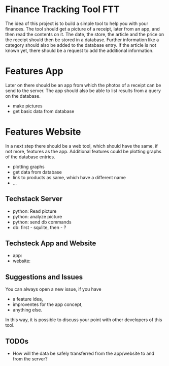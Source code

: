 # Finance Tracking Tool FTT

The idea of this project is to build a simple tool to help you with your finances.
The tool should get a picture of a receipt, later from an app, and then read the contents on it. 
The date, the store, the article and the price on the receipt should then be stored in a database. 
Further information like a category should also be added to the database entry.
If the article is not known yet, there should be a request to add the additional information. 

# Features App

Later on there should be an app from which the photos of a receipt can be send to the server. 
The app should also be able to list results from a query on the database.

* make pictures
* get basic data from database

# Features Website

In a next step there should be a web tool, which should have the same, if not more, features as the app.
Additional features could be plotting graphs of the database entries.

* plotting graphs
* get data from database
* link to products as same, which have a different name
* ...

## Techstack Server

* python: Read picture
* python: analyze picture
* python: send db commands
* db: first - squlite, then - ?

## Techsteck App and Website

* app:
* website:

## Suggestions and Issues

You can always open a new issue, if you have
* a feature idea,
* improventes for the app concept,
* anything else. 

In this way, it is possible to discuss your point with other developers of this tool.

## TODOs

* How will the data be safely transferred from the app/website to and from the server?
